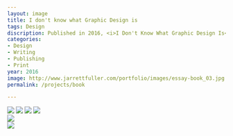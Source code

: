 ```yaml
---
layout: image
title: I don't know what Graphic Design is
tags: Design
discription: Published in 2016, <i>I Don't Know What Graphic Design Is</i>, is a collection of my essays on design, culture, and technology from the last five years. Ranging from criticism, book reviews, and theoretical texts, this book captures my thinking on design and uncovers the common themes that I've returned to again and again. Printed in black and white, using only Helvetica, the simple layout emphasizes the print-on-demand form while also putting the words first.
categories:
- Design
- Writing
- Publishing
- Print
year: 2016
image: http://www.jarrettfuller.com/portfolio/images/essay-book_03.jpg
permalink: /projects/book

---
```



<img src="http://www.jarrettfuller.com/portfolio/images/essay-book_01.jpg">
<img src="http://www.jarrettfuller.com/portfolio/images/essay-book_03.jpg">
<img src="http://www.jarrettfuller.com/portfolio/images/essay-book_04.jpg">
<img src="http://www.jarrettfuller.com/portfolio/images/essay-book_05.jpg">
<div class="images-left"><img src="http://www.jarrettfuller.com/portfolio/images/essay-book_02.jpg"></div>
<div class="images-right"><img src="http://www.jarrettfuller.com/portfolio/images/essay-book_06.jpg"></div>
